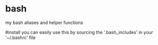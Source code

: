 # bash
my bash aliases and helper functions

#install
you can easily use this by sourcing the '.bash_includes' in your '~/.bashrc' file

